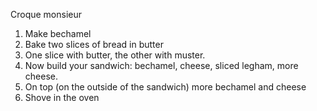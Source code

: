 Croque monsieur

1. Make bechamel
2. Bake two slices of bread in butter
3. One slice with butter, the other with muster.
4. Now build your sandwich: bechamel, cheese, sliced legham, more cheese.
5. On top (on the outside of the sandwich) more bechamel and cheese
5. Shove in the oven